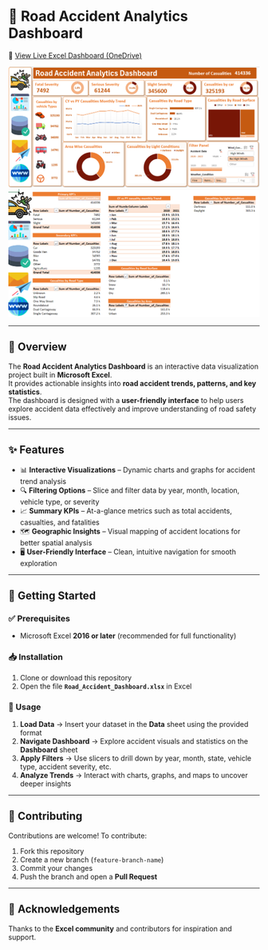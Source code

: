 # 🚦 Road Accident Analytics Dashboard  

🔗 [View Live Excel Dashboard (OneDrive)](https://anshireja.github.io/Road-Accident-Analytics-Dashboard/)  

![Dashboard Preview](https://github.com/Anshireja/Road-Accident-Analytics-Dashboard/blob/main/Screenshot%202025-08-22%20165102.png)  
![Dashboard Preview](https://github.com/Anshireja/Road-Accident-Analytics-Dashboard/blob/main/Screenshot%202025-08-22%20165137.png)  

---

## 📌 Overview  
The **Road Accident Analytics Dashboard** is an interactive data visualization project built in **Microsoft Excel**.  
It provides actionable insights into **road accident trends, patterns, and key statistics**.  
The dashboard is designed with a **user-friendly interface** to help users explore accident data effectively and improve understanding of road safety issues.  

---

## ✨ Features  
- 📊 **Interactive Visualizations** – Dynamic charts and graphs for accident trend analysis  
- 🔍 **Filtering Options** – Slice and filter data by year, month, location, vehicle type, or severity  
- 📈 **Summary KPIs** – At-a-glance metrics such as total accidents, casualties, and fatalities  
- 🗺️ **Geographic Insights** – Visual mapping of accident locations for better spatial analysis  
- 🖥️ **User-Friendly Interface** – Clean, intuitive navigation for smooth exploration  

---

## 🚀 Getting Started  

### ✅ Prerequisites  
- Microsoft Excel **2016 or later** (recommended for full functionality)  

### 📥 Installation  
1. Clone or download this repository  
2. Open the file **`Road_Accident_Dashboard.xlsx`** in Excel  

### 📂 Usage  
1. **Load Data** → Insert your dataset in the **Data** sheet using the provided format  
2. **Navigate Dashboard** → Explore accident visuals and statistics on the **Dashboard** sheet  
3. **Apply Filters** → Use slicers to drill down by year, month, state, vehicle type, accident severity, etc.  
4. **Analyze Trends** → Interact with charts, graphs, and maps to uncover deeper insights  

---

## 🤝 Contributing  
Contributions are welcome! To contribute:  
1. Fork this repository  
2. Create a new branch (`feature-branch-name`)  
3. Commit your changes  
4. Push the branch and open a **Pull Request**  

---

## 🙌 Acknowledgements  
Thanks to the **Excel community** and contributors for inspiration and support.  
